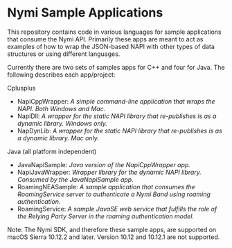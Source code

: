 # Nymi Sample Applications

This repository contains code in various languages for sample applications that consume the Nymi API.  Primarily these apps are meant to act as examples of how to wrap the JSON-based NAPI with other types of data structures or using different languages.

Currently there are two sets of samples apps for C++ and four for Java. The following describes each app/project:

Cplusplus  
-	NapiCppWrapper: *A simple command-line application that wraps the NAPI. Both Windows and Mac.*
-	NapiDll: *A wrapper for the static NAPI library that re-publishes is as a dynamic library. Windows only.*
-	NapDynLib: *A wrapper for the static NAPI library that re-publishes is as a dynamic library. Mac only.*

Java (all platform independent)
-	JavaNapiSample: *Java version of the NapiCppWrapper app.*
-	NapiJavaWrapper: *Wrapper library for the dynamic NAPI library. Consumed by the JavaNapiSample app.*
-	RoamingNEASample: *A sample application that consumes the RoamingService server to authenticate a Nymi Band using roaming authentication.*
-	RoamingService: *A sample JavaSE web service that fulfills the role of the Relying Party Server in the roaming authentication model.*

Note: The Nymi SDK, and therefore these sample apps, are supported on macOS Sierra 10.12.2 and later. Version 10.12 and 10.12.1 are not supported.
